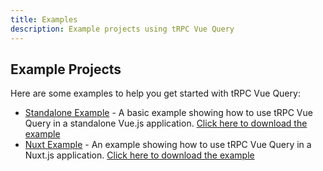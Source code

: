 ```yaml
---
title: Examples
description: Example projects using tRPC Vue Query
---
```


## Example Projects

Here are some examples to help you get started with tRPC Vue Query:

- [Standalone Example](https://github.com/falcondev-oss/trpc-vue-query/tree/master/examples/standalone) - A basic example showing how to use tRPC Vue Query in a standalone Vue.js application. [Click here to download the example](http://download-directory.github.io/?url=https%3A%2F%2Fgithub.com%2Ffalcondev-oss%2Ftrpc-vue-query%2Ftree%2Fmaster%2Fexamples%2Fstandalone)
- [Nuxt Example](https://github.com/falcondev-oss/trpc-vue-query/tree/master/examples/nuxt) - An example showing how to use tRPC Vue Query in a Nuxt.js application. [Click here to download the example](http://download-directory.github.io/?url=https%3A%2F%2Fgithub.com%2Ffalcondev-oss%2Ftrpc-vue-query%2Ftree%2Fmaster%2Fexamples%2Fnuxt)
